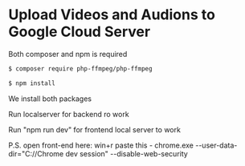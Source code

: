 # Upload Videos and Audions to Google Cloud Server
Both composer and npm is required

```bash
$ composer require php-ffmpeg/php-ffmpeg
```
```bash
$ npm install
```
We install both packages

Run localserver for backend ro work

Run "npm run dev" for frontend local server to work

P.S. open front-end here:
win+r paste this 
	- chrome.exe --user-data-dir="C://Chrome dev session" --disable-web-security 

